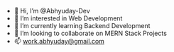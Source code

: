 - 👋 Hi, I’m @Abhyuday-Dev
- 👀 I’m interested in Web Development
- 🌱 I’m currently learning Backend Development
- 💞️ I’m looking to collaborate on MERN Stack Projects
- 📫 work.abhyuday@gmail.com

<!---
Abhyuday7176/Abhyuday7176 is a ✨ special ✨ repository because its `README.md` (this file) appears on your GitHub profile.
You can click the Preview link to take a look at your changes.
--->
